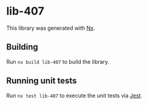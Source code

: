 # lib-407

This library was generated with [Nx](https://nx.dev).

## Building

Run `nx build lib-407` to build the library.

## Running unit tests

Run `nx test lib-407` to execute the unit tests via [Jest](https://jestjs.io).
